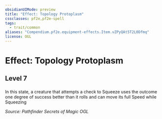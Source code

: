 ```yaml
---
obsidianUIMode: preview
title: "Effect: Topology Protoplasm"
cssclasses: pf2e,pf2e-spell
tags:
  - trait/common
aliases: "Compendium.pf2e.equipment-effects.Item.vZPyQAt5T2L0Dfmq"
license: OGL
---
```

# Effect: Topology Protoplasm
## Level 7
### 






In this state, a creature that attempts a check to Squeeze uses the outcome one degree of success better than it rolls and can move its full Speed while Squeezing

*Source: Pathfinder Secrets of Magic*
*OGL*